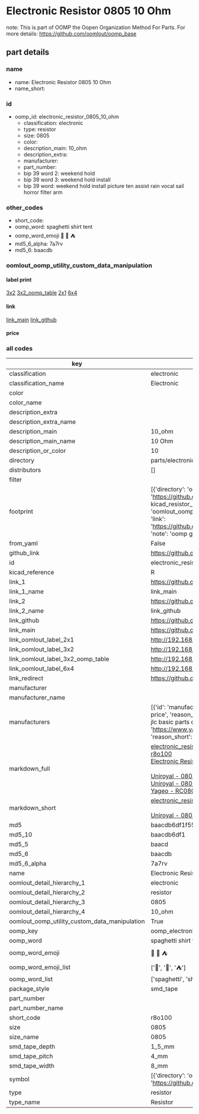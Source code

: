 # Electronic Resistor 0805 10 Ohm  

note: This is part of OOMP the Oopen Organization Method For Parts. For more details: https://github.com/oomlout/oomp_base

##  part details
  







### name
* name: Electronic Resistor 0805 10 Ohm
* name_short: 
### id
* oomp_id: electronic_resistor_0805_10_ohm
  * classification: electronic
  * type: resistor
  * size: 0805
  * color: 
  * description_main: 10_ohm
  * description_extra: 
  * manufacturer: 
  * part_number: 
  * bip 39 word 2: weekend hold
  * bip 39 word 3: weekend hold install
  * bip 39 word: weekend hold install picture ten assist rain vocal sail horror filter arm

### other_codes
* short_code: 
* oomp_word: spaghetti shirt tent
* oomp_word_emoji :spaghetti: :shirt: :tent:
* md5_6_alpha: 7a7rv
* md5_6: baacdb






### oomlout_oomp_utility_custom_data_manipulation
#### label print
[3x2](http://192.168.1.245:1112/?label=oomp%207a7rv)
[3x2_oomp_table](http://192.168.1.108:1112/?label=oomp%207a7rv)
[2x1](http://192.168.1.242:1112/?label=oomp%207a7rv)
[6x4](http://192.168.1.55:1112/?label=oomp%207a7rv)    

#### link

[link_main](https://github.com/oomlout/oomlout_oomp_version_1_messy/tree/main/parts/electronic_resistor_0805_10_ohm) [link_github](https://github.com/oomlout/oomlout_oomp_version_1_messy/tree/main/parts/electronic_resistor_0805_10_ohm)                             

#### price







### all codes 
| key | value |  
| --- | --- |  
| classification | electronic |  
| classification_name | Electronic |  
| color |  |  
| color_name |  |  
| description_extra |  |  
| description_extra_name |  |  
| description_main | 10_ohm |  
| description_main_name | 10 Ohm |  
| description_or_color | 10 |  
| directory | parts/electronic_resistor_0805_10_ohm |  
| distributors | [] |  
| filter |  |  
| footprint | [{'directory': 'oomlout_oomp_footprint_bot/footprints/kicad_resistor_smd_r_0805_2012metric//working/working.kicad_mod', 'index': 0, 'link': 'https://github.com/oomlout/oomlout_oomp_footprint_bot/tree/main/foootprntss/kicad_resistor_smd_r_0805_2012metric', 'note': 'source footprint kicad_resistor_smd_r_0805_2012metric', 'oomp_key': 'oomp_kicad_resistor_smd_r_0805_2012metric'}, {'directory': 'oomlout_oomp_footprint_bot/footprints/oomlout_oomlout_oomp_part_footprints_r8o100_electronic_resistor_0805_10_ohm//working/working.kicad_mod', 'index': 1, 'link': 'https://github.com/oomlout/oomlout_oomp_footprint_bot/tree/main/foootprntss/oomlout_oomlout_oomp_part_footprints_r8o100_electronic_resistor_0805_10_ohm', 'note': 'oomp generated footprint', 'oomp_key': 'oomp_oomlout_oomlout_oomp_part_footprints_r8o100_electronic_resistor_0805_10_ohm'}] |  
| from_yaml | False |  
| github_link | https://github.com/oomlout/oomlout_oomp_part_src/tree/main/parts/electronic_resistor_0805_10_ohm |  
| id | electronic_resistor_0805_10_ohm |  
| kicad_reference | R |  
| link_1 | https://github.com/oomlout/oomlout_oomp_version_1_messy/tree/main/parts/electronic_resistor_0805_10_ohm |  
| link_1_name | link_main |  
| link_2 | https://github.com/oomlout/oomlout_oomp_version_1_messy/tree/main/parts/electronic_resistor_0805_10_ohm |  
| link_2_name | link_github |  
| link_github | https://github.com/oomlout/oomlout_oomp_version_1_messy/tree/main/parts/electronic_resistor_0805_10_ohm |  
| link_main | https://github.com/oomlout/oomlout_oomp_version_1_messy/tree/main/parts/electronic_resistor_0805_10_ohm |  
| link_oomlout_label_2x1 | http://192.168.1.242:1112/?label=oomp%207a7rv |  
| link_oomlout_label_3x2 | http://192.168.1.245:1112/?label=oomp%207a7rv |  
| link_oomlout_label_3x2_oomp_table | http://192.168.1.108:1112/?label=oomp%207a7rv |  
| link_oomlout_label_6x4 | http://192.168.1.55:1112/?label=oomp%207a7rv |  
| link_redirect | https://github.com/oomlout/oomlout_oomp_version_1_messy/tree/main/parts/electronic_resistor_0805_10_ohm |  
| manufacturer |  |  
| manufacturer_name |  |  
| manufacturers | [{'id': 'manufacturer_uniroyal', 'link': '', 'name': 'Uniroyal', 'note': {'reason': 'did this one first, but not in jlc pcb basic parts and 1 percent are and they are the same price', 'reason_short': 'not in jlc basic parts'}, 'part_number': '0805W8J0100T5E'}, {'id': 'manufacturer_uniroyal', 'link': '', 'name': 'Uniroyal', 'note': {'reason': 'in the jlc basic parts catalogue', 'reason_short': 'jlc basic part'}, 'part_number': '0805W8F010-1T5E'}, {'id': 'manufacturer_yageo', 'link': 'https://www.yageo.com/en/Chart/Download/pdf/RC0805JR-0710RL', 'name': 'Yageo', 'note': {'reason': 'yageo is a commonly cross referenced part number', 'reason_short': 'available everywhere'}, 'part_number': 'RC0805JR-0710RL'}] |  
| markdown_full | [electronic_resistor_0805_10_ohm](none)<br>[r8o100](none)<br>[Electronic Resistor 0805 10 Ohm](none)<br><br>[Uniroyal - 0805W8J0100T5E- not in jlc basic parts]() [(L)  ](https://www.lcsc.com/search?q=0805W8J0100T5E)[(D)  ](https://www.digikey.com/en/products?keywords=0805W8J0100T5E)[(M)  ](https://www.mouser.com/Search/Refine?Keyword=0805W8J0100T5E)[(N)  ](https://www.newark.com/search?st=0805W8J0100T5E)[(SZ)  ](https://so.szlcsc.com/global.html?k=0805W8J0100T5E)<br>[Uniroyal - 0805W8F010-1T5E- jlc basic part]() [(L)  ](https://www.lcsc.com/search?q=0805W8F010-1T5E)[(D)  ](https://www.digikey.com/en/products?keywords=0805W8F010-1T5E)[(M)  ](https://www.mouser.com/Search/Refine?Keyword=0805W8F010-1T5E)[(N)  ](https://www.newark.com/search?st=0805W8F010-1T5E)[(SZ)  ](https://so.szlcsc.com/global.html?k=0805W8F010-1T5E)<br>[Yageo - RC0805JR-0710RL- available everywhere](https://www.yageo.com/en/Chart/Download/pdf/RC0805JR-0710RL) [(L)  ](https://www.lcsc.com/search?q=RC0805JR-0710RL)[(D)  ](https://www.digikey.com/en/products?keywords=RC0805JR-0710RL)[(M)  ](https://www.mouser.com/Search/Refine?Keyword=RC0805JR-0710RL)[(N)  ](https://www.newark.com/search?st=RC0805JR-0710RL)[(SZ)  ](https://so.szlcsc.com/global.html?k=RC0805JR-0710RL)<br> |  
| markdown_short | [electronic_resistor_0805_10_ohm](none)<br><br>[Uniroyal - 0805W8J0100T5E- not in jlc basic parts]()[Uniroyal - 0805W8F010-1T5E- jlc basic part]()[Yageo - RC0805JR-0710RL- available everywhere](https://www.yageo.com/en/Chart/Download/pdf/RC0805JR-0710RL) |  
| md5 | baacdb6df1f55620376f7a44eadb27c8 |  
| md5_10 | baacdb6df1 |  
| md5_5 | baacd |  
| md5_6 | baacdb |  
| md5_6_alpha | 7a7rv |  
| name | Electronic Resistor 0805 10 Ohm |  
| oomlout_detail_hierarchy_1 | electronic |  
| oomlout_detail_hierarchy_2 | resistor |  
| oomlout_detail_hierarchy_3 | 0805 |  
| oomlout_detail_hierarchy_4 | 10_ohm |  
| oomlout_oomp_utility_custom_data_manipulation | True |  
| oomp_key | oomp_electronic_resistor_0805_10_ohm |  
| oomp_word | spaghetti shirt tent |  
| oomp_word_emoji | :spaghetti: :shirt: :tent: |  
| oomp_word_emoji_list | [':spaghetti:', ':shirt:', ':tent:'] |  
| oomp_word_list | ['spaghetti', 'shirt', 'tent'] |  
| package_style | smd_tape |  
| part_number |  |  
| part_number_name |  |  
| short_code | r8o100 |  
| size | 0805 |  
| size_name | 0805 |  
| smd_tape_depth | 1_5_mm |  
| smd_tape_pitch | 4_mm |  
| smd_tape_width | 8_mm |  
| symbol | [{'directory': 'oomlout_oomp_symbol_bot/symbols/kicad_device_r//working/working.kicad_sym', 'index': 0, 'link': 'https://github.com/oomlout/oomlout_oomp_symbol_bot/tree/main/symbols/kicad_device_r', 'oomp_key': 'oomp_kicad_device_r'}] |  
| type | resistor |  
| type_name | Resistor |  
